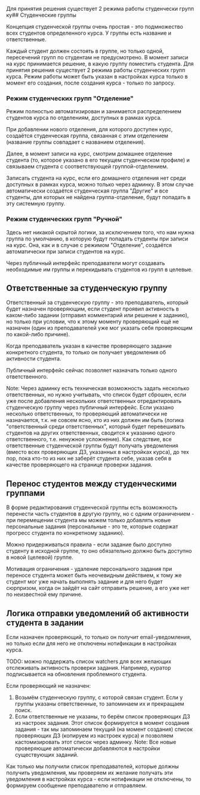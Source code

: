 Для принятия решения существует 2 режима работы студенчески групп ку## Студенческие группы

Концепция студенческой группы очень простая - это подмножество всех студентов определенного курса.
У группы есть название и ответственные.

Каждый студент должен состоять в группе, но только одной, пересечений групп по студентам не предусмотрено.
В момент записи на курс принимается решение, в какую группу поместить студента.
Для принятия решения существует 2 режима работы студенческих групп курса. Режим работы может быть указан в настройках курса только в момент его создания, после создания курса - только по запросу.

### Режим студенческих групп "Отделение"

Режим полностью автоматизирован и занимается распределением студентов курса по отделениям, доступных в рамках курса.

При добавлении нового отделения, для которого доступен курс, создаётся студенческая группа, связанная с этим отделением (название группы совпадает с названием отделения).

Далее, в момент записи на курс, смотрим домашнее отделение студента (то, которое указано в его текущем студенческом профиле) и связываем студента с соответствующей группой-отделением.

Записать студента на курс, если его домашнего отделения нет среди доступных в рамках курса, можно только через админку. В этом случае автоматически создаётся студенческая группа "Другие" и все студенты, для которых не найдена группа-отделение, будут попадать в эту системную группу.

### Режим студенческих групп "Ручной"

Здесь нет никакой скрытой логики, за исключением того, что нам нужна группа по умолчанию, в которую будут попадать студенты при записи на курс.
Она, как и в случае с режимом "Отделение", создаётся автоматически при записи студентов на курс.

Через публичный интерфейс преподаватели могут создавать необходимые им группы и перекидывать студентов из групп в целевые.

## Ответственные за студенческую группу

Ответственный за студенческую группу - это преподаватель, который будет назначен проверяющим, если студент проявил активность в каком-либо задании (отправил комментарий или решение к заданию), но только при условии, что к этому моменту проверяющий ещё не назначен (один из преподавателей уже мог указать себя проверяющим по какой-либо причине).

Когда преподаватель указан в качестве проверяющего задание конкретного студента, то только он получает уведомления об активности студента.

Публичный интерфейс сейчас позволяет назначать только одного ответственного.

Note: Через админку есть техническая возможность задать несколько ответственных, но нужно учитывать, что список будет сброшен, 
если уже после добавления нескольких ответственных отредактировать студенческую группу через публичный интерфейс.
Если указано несколько ответственных, то проверяющий автоматически не назначается, т.к. не совсем ясно, кто из них должен им быть (логика "ответственный среди ответственных", который будет перевешивать студентов на других ответственных, сводится к указанию одного ответственного, т.е. ненужное усложнение).
Как следствие, все ответственные студенческой группы будут получать уведомления (вместо всех проверяющих ДЗ, указанных в настройках курса), до тех пор, пока кто-то из них не заберёт студента себе, указав себя в качестве проверяющего на странице проверки задания.

## Перенос студентов между студенческими группами

В форме редактирования студенческой группы есть возможность перенести часть студентов в другую группу, но с одним ограничением - 
при перемещении студента мы можем только добавлять новые персональные задания (персональные - это те, которые содержат прогресс студента по конкретному заданию).

Можно придерживаться правила - если задание было доступно студенту в исходной группе, то оно обязательно должно быть доступно в новой (целевой) группе.

Мотивация ограничения - удаление персонального задания при переносе студента может быть неочевидным действием, к тому же студент мог уже начать 
выполнять задание и для него будет сюрпризом, когда он зайдёт на сайт отправить решение, а его уже нет по неизвестной ему причине.

## Логика отправки уведомлений об активности студента в задании

Если назначен проверяющий, то только он получит email-уведомления, но только если для него не отключены нотификации в настройках курса.

TODO: можно поддержать список watchers для всех желающих отслеживать активность проверки задания.
Например, куратор подписывается на обновления проблемного студента.

Если проверяющий не назначен:

1. Возьмём студенческую группу, с которой связан студент. Если у группы указаны ответственные, то запоминаем их и прекращаем поиск.
2. Если ответственные не указаны, то берём список проверяющих ДЗ из настроек задания.
   Этот список формируется в момент создания задания - так мы запоминаем текущий (на момент создания) список проверяющих ДЗ (копируем из настроек курса) и позволяем кастомизировать этот список через админку.
   Note: Все новые проверяющие автоматически добавляются в настройки существующих заданий.

Как только мы получили список преподавателей, которые должны получить уведомления, мы проверяем их желание получать эти уведомления в настройках курса - если нотификации не отключены, то формируем сообщение преподавателю и отправляем.
